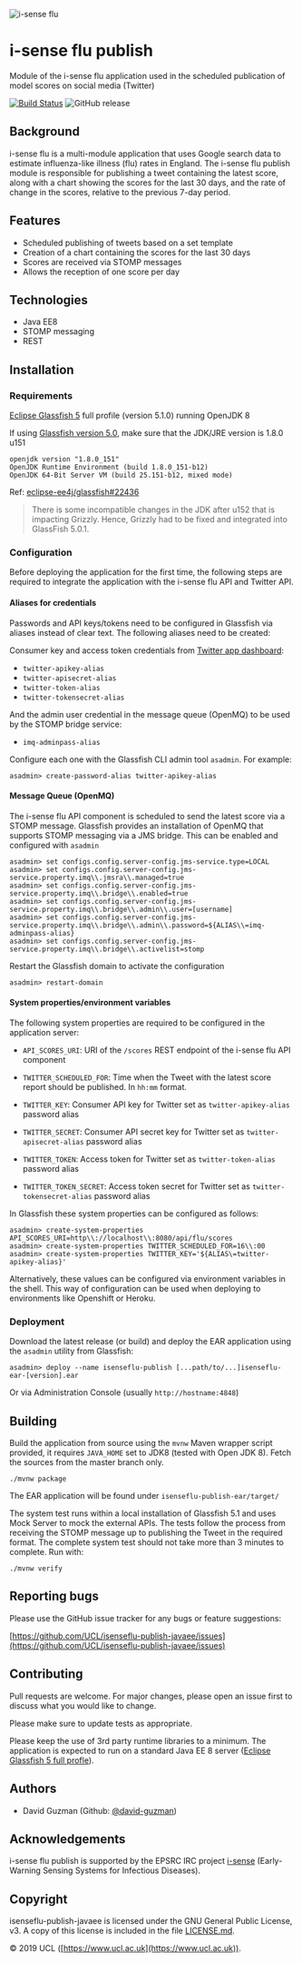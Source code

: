 ![i-sense flu](https://res.cloudinary.com/uclfmedia/image/upload/v1563449524/isenseflu/logo_300.svg)

# i-sense flu publish

Module of the i-sense flu application used in the scheduled publication of model scores on social media (Twitter)

[![Build Status](https://travis-ci.org/UCL/isenseflu-publish-javaee.svg?branch=master)](https://travis-ci.org/UCL/isenseflu-publish-javaee)
![GitHub release](https://img.shields.io/github/release/UCL/isenseflu-publish-javaee.svg)


## Background

i-sense flu is a multi-module application that uses Google search data to estimate influenza-like illness (flu) rates in England. The i-sense flu publish module is responsible for publishing a tweet containing the latest score, along with a chart showing the scores for the last 30 days, and the rate of change in the scores, relative to the previous 7-day period.


## Features

- Scheduled publishing of tweets based on a set template
- Creation of a chart containing the scores for the last 30 days
- Scores are received via STOMP messages
- Allows the reception of one score per day


## Technologies

- Java EE8
- STOMP messaging
- REST


## Installation

### Requirements

[Eclipse Glassfish 5][eclipse-glassfish-5] full profile (version 5.1.0) running OpenJDK 8

If using [Glassfish version 5.0][javaee-glassfish-5], make sure that the JDK/JRE version is 1.8.0 u151

```
openjdk version "1.8.0_151"
OpenJDK Runtime Environment (build 1.8.0_151-b12)
OpenJDK 64-Bit Server VM (build 25.151-b12, mixed mode)
```

Ref: [eclipse-ee4j/glassfish#22436](https://github.com/eclipse-ee4j/glassfish/issues/22436)

> There is some incompatible changes in the JDK after u152 that is impacting 
Grizzly. Hence, Grizzly had to be fixed and integrated into GlassFish 5.0.1.

### Configuration

Before deploying the application for the first time, the following steps are required to integrate the application with the i-sense flu API and Twitter API.

#### Aliases for credentials

Passwords and API keys/tokens need to be configured in Glassfish via aliases instead of clear text. The following aliases need to be created:

Consumer key and access token credentials from [Twitter app dashboard][twitter-app-dashboard]:

- `twitter-apikey-alias`
- `twitter-apisecret-alias`
- `twitter-token-alias`
- `twitter-tokensecret-alias`

And the admin user credential in the message queue (OpenMQ) to be used by the STOMP bridge service:

- `imq-adminpass-alias`

Configure each one with the Glassfish CLI admin tool `asadmin`. For example:

```
asadmin> create-password-alias twitter-apikey-alias
```

#### Message Queue (OpenMQ)

The i-sense flu API component is scheduled to send the latest score via a STOMP message. Glassfish provides an installation of OpenMQ that supports STOMP messaging via a JMS bridge. This can be enabled and configured with `asadmin`

```
asadmin> set configs.config.server-config.jms-service.type=LOCAL
asadmin> set configs.config.server-config.jms-service.property.imq\\.jmsra\\.managed=true
asadmin> set configs.config.server-config.jms-service.property.imq\\.bridge\\.enabled=true
asadmin> set configs.config.server-config.jms-service.property.imq\\.bridge\\.admin\\.user=[username]
asadmin> set configs.config.server-config.jms-service.property.imq\\.bridge\\.admin\\.password=${ALIAS\\=imq-adminpass-alias}
asadmin> set configs.config.server-config.jms-service.property.imq\\.bridge\\.activelist=stomp
```

Restart the Glassfish domain to activate the configuration

```
asadmin> restart-domain
```

#### System properties/environment variables

The following system properties are required to be configured in the application server:

- `API_SCORES_URI`: URI of the `/scores` REST endpoint of the i-sense flu API component
- `TWITTER_SCHEDULED_FOR`: Time when the Tweet with the latest score report should be published. In `hh:mm` format.

 

- `TWITTER_KEY`: Consumer API key for Twitter set as `twitter-apikey-alias` password alias
- `TWITTER_SECRET`: Consumer API secret key for Twitter set as `twitter-apisecret-alias` password alias
- `TWITTER_TOKEN`: Access token for Twitter set as `twitter-token-alias` password alias
- `TWITTER_TOKEN_SECRET`: Access token secret for Twitter set as `twitter-tokensecret-alias` password alias

In Glassfish these system properties can be configured as follows:

```
asadmin> create-system-properties API_SCORES_URI=http\\://localhost\\:8080/api/flu/scores
asadmin> create-system-properties TWITTER_SCHEDULED_FOR=16\\:00
asadmin> create-system-properties TWITTER_KEY='${ALIAS\=twitter-apikey-alias}'
```

Alternatively, these values can be configured via environment variables in the shell. This way of configuration can be used when deploying to environments like Openshift or Heroku.

### Deployment

Download the latest release (or build) and deploy the EAR application using the `asadmin` utility from Glassfish:

```
asadmin> deploy --name isenseflu-publish [...path/to/...]isenseflu-ear-[version].ear
```

Or via Administration Console (usually `http://hostname:4848`)


## Building

Build the application from source using the `mvnw` Maven wrapper script provided, it requires `JAVA_HOME` set to JDK8 (tested with Open JDK 8). Fetch the sources from the master branch only.

```
./mvnw package
```

The EAR application will be found under `isenseflu-publish-ear/target/`

The system test runs within a local installation of Glassfish 5.1 and uses Mock Server to mock the external APIs. The tests follow the process from receiving the STOMP message up to publishing the Tweet in the required format. The complete system test should not take more than 3 minutes to complete. Run with:

```
./mvnw verify
```

## Reporting bugs

Please use the GitHub issue tracker for any bugs or feature suggestions:

[https://github.com/UCL/isenseflu-publish-javaee/issues](https://github.com/UCL/isenseflu-publish-javaee/issues)


## Contributing

Pull requests are welcome. For major changes, please open an issue first to discuss what you would like to change.

Please make sure to update tests as appropriate.

Please keep the use of 3rd party runtime libraries to a minimum. The application is expected to run on a standard Java EE 8 server ([Eclipse Glassfish 5 full profle][eclipse-glassfish-5]). 


## Authors

- David Guzman (Github: [@david-guzman](https://github.com/david-guzman))


## Acknowledgements

i-sense flu publish is supported by the EPSRC IRC project [i-sense](https://www.i-sense.org.uk/) (Early-Warning Sensing Systems for Infectious Diseases).


## Copyright

isenseflu-publish-javaee is licensed under the GNU General Public License, v3. A copy of this license is included in the file [LICENSE.md](LICENSE.md).


&copy; 2019 UCL ([https://www.ucl.ac.uk](https://www.ucl.ac.uk)).


[eclipse-glassfish-5]: https://projects.eclipse.org/projects/ee4j.glassfish/downloads
[javaee-glassfish-5]: https://javaee.github.io/glassfish/
[twitter-app-dashboard]: https://developer.twitter.com/en/apps
